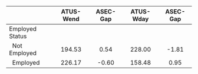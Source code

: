 
|                      |    ATUS-Wend |     ASEC-Gap |    ATUS-Wday |     ASEC-Gap |
| -------------------- | :----------: | :----------: | :----------: | :----------: |
| Employed Status      |              |              |              |              |
| &nbsp;&nbsp;Not Employed |       194.53 |         0.54 |       228.00 |        -1.81 |
| &nbsp;&nbsp;Employed |       226.17 |        -0.60 |       158.48 |         0.95 |

